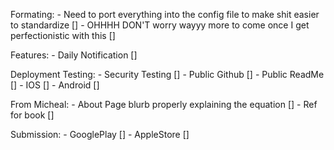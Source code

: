 Formating: 
	- Need to port everything into the config file to make shit easier to standardize []
	- OHHHH DON'T worry wayyy more to come once I get perfectionistic with this []

Features:
	- Daily Notification []

Deployment Testing: 
	- Security Testing []
	- Public Github []
	- Public ReadMe []
	- IOS []
	- Android []

From Micheal: 
	- About Page blurb properly explaining the equation []
	- Ref for book []

Submission:
	- GooglePlay []
	- AppleStore []